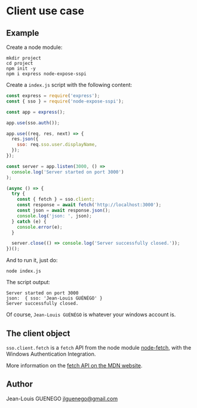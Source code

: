 # Client use case

## Example

Create a node module:

```
mkdir project
cd project
npm init -y
npm i express node-expose-sspi
```

Create a `index.js` script with the following content:

```js
const express = require('express');
const { sso } = require('node-expose-sspi');

const app = express();

app.use(sso.auth());

app.use((req, res, next) => {
  res.json({
    sso: req.sso.user.displayName,
  });
});

const server = app.listen(3000, () =>
  console.log('Server started on port 3000')
);

(async () => {
  try {
    const { fetch } = sso.client;
    const response = await fetch('http://localhost:3000');
    const json = await response.json();
    console.log('json: ', json);
  } catch (e) {
    console.error(e);
  }

  server.close(() => console.log('Server successfully closed.'));
})();
```

And to run it, just do:

```
node index.js
```

The script output:

```
Server started on port 3000
json:  { sso: 'Jean-Louis GUÉNÉGO' }
Server successfully closed.
```

Of course, `Jean-Louis GUÉNÉGO` is whatever your windows account is.

## The client object

`sso.client.fetch` is a `fetch` API from the node module
[node-fetch](https://github.com/node-fetch/node-fetch), with the Windows Authentication Integration.

More information on the
[fetch API on the MDN website](https://developer.mozilla.org/en-US/docs/Web/API/WindowOrWorkerGlobalScope/fetch).

## Author

Jean-Louis GUENEGO <jlguenego@gmail.com>
